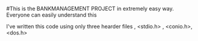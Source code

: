#This is the BANKMANAGEMENT PROJECT in extremely easy way.
 Everyone can easily understand this

 I've written this code using only three hearder files , <stdio.h> , <conio.h>, <dos.h>
